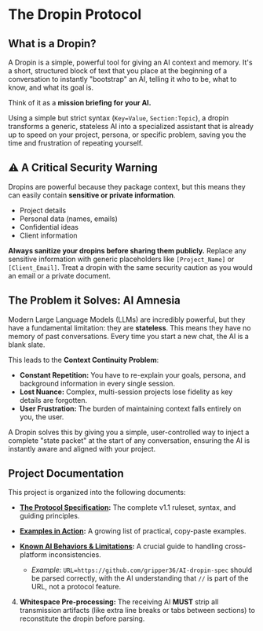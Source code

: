 # The Dropin Protocol

## What is a Dropin?

A Dropin is a simple, powerful tool for giving an AI context and memory. It's a short, structured block of text that you place at the beginning of a conversation to instantly "bootstrap" an AI, telling it who to be, what to know, and what its goal is.

Think of it as a **mission briefing for your AI.**

Using a simple but strict syntax (`Key=Value`, `Section:Topic`), a dropin transforms a generic, stateless AI into a specialized assistant that is already up to speed on your project, persona, or specific problem, saving you the time and frustration of repeating yourself.

## ⚠️ A Critical Security Warning

Dropins are powerful because they package context, but this means they can easily contain **sensitive or private information**.

-   Project details
-   Personal data (names, emails)
-   Confidential ideas
-   Client information

**Always sanitize your dropins before sharing them publicly.** Replace any sensitive information with generic placeholders like `[Project_Name]` or `[Client_Email]`. Treat a dropin with the same security caution as you would an email or a private document.




## The Problem it Solves: AI Amnesia

Modern Large Language Models (LLMs) are incredibly powerful, but they have a fundamental limitation: they are **stateless**. This means they have no memory of past conversations. Every time you start a new chat, the AI is a blank slate.

This leads to the **Context Continuity Problem**:

-   **Constant Repetition:** You have to re-explain your goals, persona, and background information in every single session.
-   **Lost Nuance:** Complex, multi-session projects lose fidelity as key details are forgotten.
-   **User Frustration:** The burden of maintaining context falls entirely on you, the user.

A Dropin solves this by giving you a simple, user-controlled way to inject a complete "state packet" at the start of any conversation, ensuring the AI is instantly aware and aligned with your project.

## Project Documentation

This project is organized into the following documents:

-   **[The Protocol Specification](./SPECIFICATION.md):** The complete v1.1 ruleset, syntax, and guiding principles.
-   **[Examples in Action](./EXAMPLES.md):** A growing list of practical, copy-paste examples.
-   **[Known AI Behaviors & Limitations](./KNOWN_BEHAVIORS.md):** A crucial guide to handling cross-platform inconsistencies.

    -   *Example:* `URL=https://github.com/gripper36/AI-dropin-spec` should be parsed correctly, with the AI understanding that `//` is part of the URL, not a protocol feature.

4.  **Whitespace Pre-processing:** The receiving AI **MUST** strip all transmission artifacts (like extra line breaks or tabs between sections) to reconstitute the dropin before parsing.

